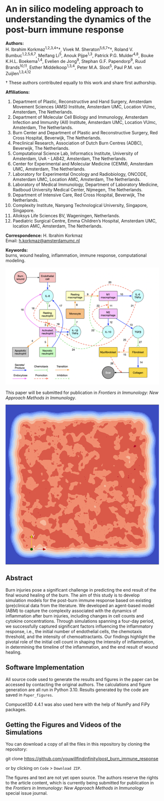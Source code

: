 # An in silico modeling approach to understanding the dynamics of the post-burn immune response

**Authors:**  
H. Ibrahim Korkmaz<sup>1,2,3,4*</sup>†, Vivek M. Sheraton<sup>5,6,7*</sup>†, Roland V. Bumbuc<sup>1,2,5,6,7</sup>, Meifang Li<sup>5</sup>, Anouk Pijpe<sup>1,3</sup>, Patrick P.G. Mulder<sup>4,8</sup>, Bouke K.H.L. Boekema<sup>1,4</sup>, Evelien de Jong<sup>9</sup>, Stephan G.F. Papendorp<sup>9</sup>, Ruud Brands<sup>10,11</sup>, Esther Middelkoop<sup>1,3,4</sup>, Peter M.A. Sloot<sup>5</sup>, Paul P.M. van Zuijlen<sup>1,3,4,12</sup>

† These authors contributed equally to this work and share first authorship.

**Affiliations:**
1. Department of Plastic, Reconstructive and Hand Surgery, Amsterdam Movement Sciences (AMS) Institute, Amsterdam UMC, Location VUmc, Amsterdam, The Netherlands.
2. Department of Molecular Cell Biology and Immunology, Amsterdam Infection and Immunity (AII) Institute, Amsterdam UMC, Location VUmc, Amsterdam, The Netherlands.
3. Burn Center and Department of Plastic and Reconstructive Surgery, Red Cross Hospital, Beverwijk, The Netherlands.
4. Preclinical Research, Association of Dutch Burn Centres (ADBC), Beverwijk, The Netherlands.
5. Computational Science Lab, Informatics Institute, University of Amsterdam, UvA - LAB42, Amsterdam, The Netherlands.
6. Center for Experimental and Molecular Medicine (CEMM), Amsterdam UMC, Amsterdam, The Netherlands.
7. Laboratory for Experimental Oncology and Radiobiology, ONCODE, Amsterdam UMC, Location AMC, Amsterdam, The Netherlands.
8. Laboratory of Medical Immunology, Department of Laboratory Medicine, Radboud University Medical Center, Nijmegen, The Netherlands.
9. Department of Intensive Care, Red Cross Hospital, Beverwijk, The Netherlands.
10. Complexity Institute, Nanyang Technological University, Singapore, Singapore.
11. Alloksys Life Sciences BV, Wageningen, Netherlands.
12. Paediatric Surgical Centre, Emma Children’s Hospital, Amsterdam UMC, location AMC, Amsterdam, The Netherlands.

**Correspondence:**
H. Ibrahim Korkmaz  
Email: h.korkmaz@amsterdamumc.nl

**Keywords:**  
burns, wound healing, inflammation, immune response, computational modeling.

![Image](https://github.com/youwillfindinfinity/post_burn_immune_response/blob/c52bf6d5ec78860c7e8e771192d26704f836f330/Paper_figures/Figure%201/flow%20chart%20of%20conceptual%20model.png)

This paper will be submitted for publication in *Frontiers in Immunology: New Approach Methods in Immunology*.

![Image](https://github.com/youwillfindinfinity/post_burn_immune_response/blob/8f2af0e6082c1acdeabf84115769948ae6816db4/endothelial_experiment_fixed_modulus/E4/2D%20data/iter_4_il8_700kmcs.png)

## Abstract

Burn injuries pose a significant challenge in predicting the end result of the final wound healing of the burn. The aim of this study is to develop simulation models for the post-burn immune response based on existing (pre)clinical data from the literature. We developed an agent-based model (ABM) to capture the complexity associated with the dynamics of inflammation after burn injuries, including changes in cell counts and cytokine concentrations. Through simulations spanning a four-day period, we successfully captured significant factors influencing the inflammatory response, i.e., the initial number of endothelial cells, the chemotaxis threshold, and the intensity of chemoattractants. Our findings highlight the pivotal role of the initial cell count in shaping the intensity of inflammation, in determining the timeline of the inflammation, and the end result of wound healing.

## Software Implementation

All source code used to generate the results and figures in the paper can be accessed by contacting the original authors. The calculations and figure generation are all run in Python 3.10. Results generated by the code are saved in `Paper_figures`.

Compucell3D 4.4.1 was also used here with the help of NumPy and FiPy packages.

## Getting the Figures and Videos of the Simulations

You can download a copy of all the files in this repository by cloning the repository:

git clone https://github.com/youwillfindinfinity/post_burn_immune_response


or by clicking on `Code` > `Download ZIP`.

The figures and text are not yet open source. The authors reserve the rights to the article content, which is currently being submitted for publication in the *Frontiers in Immunology: New Approach Methods in Immunology* special issue journal.
